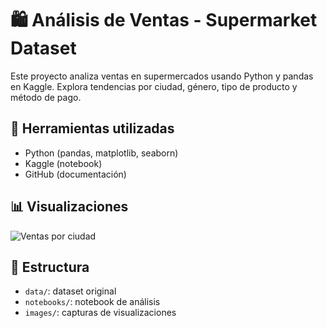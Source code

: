# 🛍️ Análisis de Ventas - Supermarket Dataset

Este proyecto analiza ventas en supermercados usando Python y pandas en Kaggle. Explora tendencias por ciudad, género, tipo de producto y método de pago.

## 🔧 Herramientas utilizadas
- Python (pandas, matplotlib, seaborn)
- Kaggle (notebook)
- GitHub (documentación)

## 📊 Visualizaciones
![Ventas por ciudad](images/dashboard.png)

## 📁 Estructura
- `data/`: dataset original
- `notebooks/`: notebook de análisis
- `images/`: capturas de visualizaciones